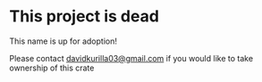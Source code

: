 # This project is dead

This name is up for adoption!

Please contact davidkurilla03@gmail.com if you would like to take ownership of this crate
